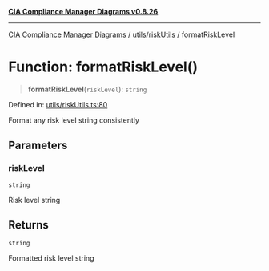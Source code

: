 [**CIA Compliance Manager Diagrams v0.8.26**](../../../README.md)

***

[CIA Compliance Manager Diagrams](../../../modules.md) / [utils/riskUtils](../README.md) / formatRiskLevel

# Function: formatRiskLevel()

> **formatRiskLevel**(`riskLevel`): `string`

Defined in: [utils/riskUtils.ts:80](https://github.com/Hack23/cia-compliance-manager/blob/168f1311621722afef33b264085d8ac99d4a3213/src/utils/riskUtils.ts#L80)

Format any risk level string consistently

## Parameters

### riskLevel

`string`

Risk level string

## Returns

`string`

Formatted risk level string
